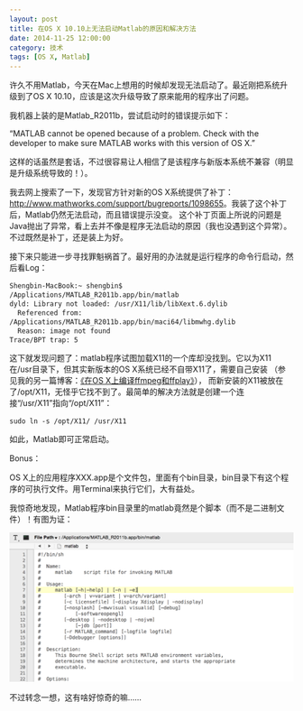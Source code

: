 ```yaml
---
layout: post
title: 在OS X 10.10上无法启动Matlab的原因和解决方法
date: 2014-11-25 12:00:00
category: 技术
tags: [OS X, Matlab]
---
```


许久不用Matlab，今天在Mac上想用的时候却发现无法启动了。最近刚把系统升级到了OS X 10.10，应该是这次升级导致了原来能用的程序出了问题。

<!--more-->

我机器上装的是Matlab_R2011b，尝试启动时的错误提示如下：

“MATLAB cannot be opened because of a problem. Check with the developer to make sure MATLAB works with this version of OS X.”

这样的话虽然是套话，不过很容易让人相信了是该程序与新版本系统不兼容（明显是升级系统导致的！）。

我去网上搜索了一下，发现官方针对新的OS X系统提供了补丁：<http://www.mathworks.com/support/bugreports/1098655>。我装了这个补丁后，Matlab仍然无法启动，而且错误提示没变。
这个补丁页面上所说的问题是Java抛出了异常，看上去并不像是程序无法启动的原因（我也没遇到这个异常）。不过既然是补丁，还是装上为好。

接下来只能进一步寻找罪魁祸首了。最好用的办法就是运行程序的命令行启动，然后看Log：

	Shengbin-MacBook:~ shengbin$ /Applications/MATLAB_R2011b.app/bin/matlab
	dyld: Library not loaded: /usr/X11/lib/libXext.6.dylib
	  Referenced from: /Applications/MATLAB_R2011b.app/bin/maci64/libmwhg.dylib
	  Reason: image not found
	Trace/BPT trap: 5
	
这下就发现问题了：matlab程序试图加载X11的一个库却没找到。它以为X11在/usr目录下，但其实新版本的OS X系统已经不自带X11了，需要自己安装
（参见我的另一篇博客：[《在OS X上编译ffmpeg和ffplay》](http://blog.shengbin.me/posts/build-ffmpeg-on-os-x/)），
而新安装的X11被放在了/opt/X11，无怪乎它找不到了。最简单的解决方法就是创建一个连接“/usr/X11”指向“/opt/X11”：

	sudo ln -s /opt/X11/ /usr/X11
	
如此，Matlab即可正常启动。

Bonus：

OS X上的应用程序XXX.app是个文件包，里面有个bin目录，bin目录下有这个程序的可执行文件。用Terminal来执行它们，大有益处。

我惊奇地发现，Matlab程序bin目录里的matlab竟然是个脚本（而不是二进制文件）！有图为证：

![](/images/2014-11-25-matlab-script.png)

不过转念一想，这有啥好惊奇的嘛……